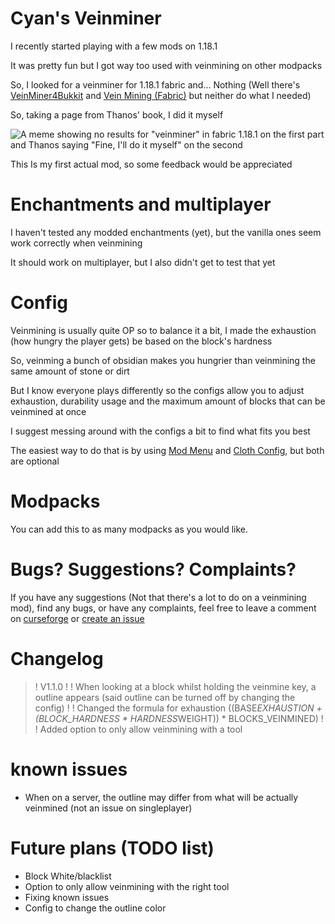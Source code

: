 # Cyan's Veinminer

I recently started playing with a few mods on 1.18.1

It was pretty fun but I got way too used with veinmining on other modpacks

So, I looked for a veinminer for 1.18.1 fabric and... Nothing (Well there's [VeinMiner4Bukkit](https://www.curseforge.com/minecraft/mc-mods/veinminer4bukkit) and [Vein Mining (Fabric)](https://www.curseforge.com/minecraft/mc-mods/vein-mining-fabric) but neither do what I needed)

So, taking a page from Thanos' book, I did it myself

![A meme showing no results for "veinminer" in fabric 1.18.1 on the first part and Thanos saying "Fine, I'll do it myself" on the second](https://github.com/PrincessCyanMarine/Simple-Veinminer/blob/main/assets/fine_ill_do_it_myself.png?raw=true "Fine I'll do it myself")

This Is my first actual mod, so some feedback would be appreciated

# Enchantments and multiplayer

I haven't tested any modded enchantments (yet), but the vanilla ones seem work correctly when veinmining

It should work on multiplayer, but I also didn't get to test that yet

# Config

Veinmining is usually quite OP so to balance it a bit, I made the exhaustion (how hungry the player gets) be based on the block's hardness

So, veinming a bunch of obsidian makes you hungrier than veinmining the same amount of stone or dirt

But I know everyone plays differently so the configs allow you to adjust exhaustion, durability usage and the maximum amount of blocks that can be veinmined at once

I suggest messing around with the configs a bit to find what fits you best

The easiest way to do that is by using [Mod Menu](https://www.curseforge.com/minecraft/mc-mods/modmenu) and [Cloth Config](https://www.curseforge.com/minecraft/mc-mods/cloth-config), but both are optional

# Modpacks

You can add this to as many modpacks as you would like.

# Bugs? Suggestions? Complaints?

If you have any suggestions (Not that there's a lot to do on a veinmining mod), find any bugs, or have any complaints, feel free to leave a comment on [curseforge](https://www.curseforge.com/minecraft/mc-mods/simple-veinminer) or [create an issue](https://github.com/PrincessCyanMarine/Simple-Veinminer/issues)

# Changelog

> ! V1.1.0
> !
> ! When looking at a block whilst holding the veinmine key, a outline appears (said outline can be turned off by changing the config)
> !
> ! Changed the formula for exhaustion ((BASE*EXHAUSTION + (BLOCK_HARDNESS * HARDNESS*WEIGHT)) * BLOCKS_VEINMINED)
> !
> ! Added option to only allow veinmining with a tool

# known issues

- When on a server, the outline may differ from what will be actually veinmined (not an issue on singleplayer)

# Future plans (TODO list)

- Block White/blacklist
- Option to only allow veinmining with the right tool
- Fixing known issues
- Config to change the outline color
